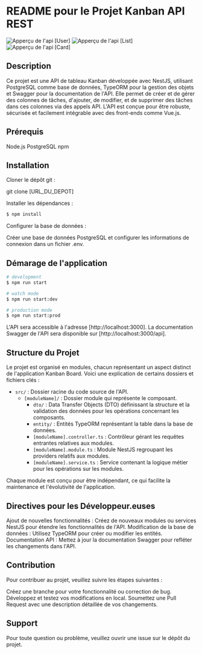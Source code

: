 # README pour le Projet Kanban API REST

![Apperçu de l'api [User]](/Capture%20d'écran%202023-12-07%20100354.png)
![Apperçu de l'api [List]](/Capture%20d'écran%202023-12-07%20100423.png)
![Apperçu de l'api [Card]](/Capture%20d'écran%202023-12-07%20100439.png)

## Description

Ce projet est une API de tableau Kanban développée avec NestJS, utilisant PostgreSQL comme base de données, TypeORM pour la gestion des objets et Swagger pour la documentation de l'API. Elle permet de créer et de gérer des colonnes de tâches, d'ajouter, de modifier, et de supprimer des tâches dans ces colonnes via des appels API. L'API est conçue pour être robuste, sécurisée et facilement intégrable avec des front-ends comme Vue.js.

## Prérequis

Node.js
PostgreSQL
npm

## Installation

Cloner le dépôt git :

git clone [URL_DU_DEPOT]

Installer les dépendances :

```bash
$ npm install
```
Configurer la base de données :

Créer une base de données PostgreSQL et configurer les informations de connexion dans un fichier .env.

## Démarage de l'application

```bash
# development
$ npm run start

# watch mode
$ npm run start:dev

# production mode
$ npm run start:prod
```
L'API sera accessible à l'adresse [http://localhost:3000]. La documentation Swagger de l'API sera disponible sur [http://localhost:3000/api].

## Structure du Projet

Le projet est organisé en modules, chacun représentant un aspect distinct de l'application Kanban Board. Voici une explication de certains dossiers et fichiers clés :

- `src/` : Dossier racine du code source de l'API.
  - `[moduleName]/` : Dossier module qui représente le composant.
    - `dto/` : Data Transfer Objects (DTO) définissant la structure et la validation des données pour les opérations concernant les composants.
    - `entity/` : Entités TypeORM représentant la table dans la base de données.
    - `[moduleName].controller.ts` : Contrôleur gérant les requêtes entrantes relatives aux modules.
    - `[moduleName].module.ts` : Module NestJS regroupant les providers relatifs aux modules.
    - `[moduleName].service.ts` : Service contenant la logique métier pour les opérations sur les modules.

Chaque module est conçu pour être indépendant, ce qui facilite la maintenance et l'évolutivité de l'application.

## Directives pour les Développeur.euses

Ajout de nouvelles fonctionnalités : Créez de nouveaux modules ou services NestJS pour étendre les fonctionnalités de l'API.
Modification de la base de données : Utilisez TypeORM pour créer ou modifier les entités.
Documentation API : Mettez à jour la documentation Swagger pour refléter les changements dans l'API.

## Contribution

Pour contribuer au projet, veuillez suivre les étapes suivantes :

Créez une branche pour votre fonctionnalité ou correction de bug.
Développez et testez vos modifications en local.
Soumettez une Pull Request avec une description détaillée de vos changements.

## Support

Pour toute question ou problème, veuillez ouvrir une issue sur le dépôt du projet.
